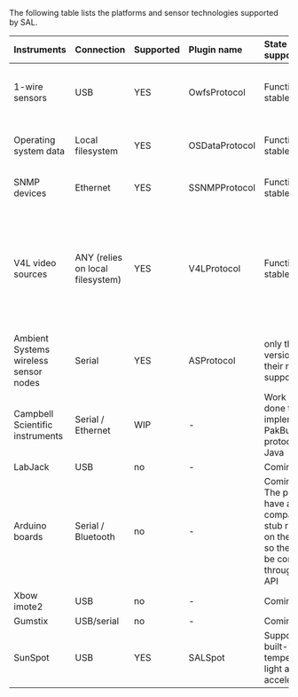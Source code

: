 The following table lists the platforms and sensor technologies supported by SAL.

| **Instruments** | **Connection** | **Supported** | **Plugin name** | **State of support** | **Sensor autodetection** | **Adapter autodetection** | **Missing features** |
|:----------------|:---------------|:--------------|:----------------|:---------------------|:-------------------------|:--------------------------|:---------------------|
| 1-wire sensors  |  USB           | YES           | OwfsProtocol    | Functional & stable  | YES                      | YES                       | Alerts and serial adapters are not supported |
| Operating system data | Local filesystem | YES           | OSDataProtocol  | Functional & stable  | YES                      | YES                       | reports data about the 1st CPU only |
| SNMP devices    | Ethernet       | YES           | SSNMPProtocol   | Functional & stable  | YES                      | no                        | Supports only GET PDUs |
| V4L video sources | ANY (relies on local filesystem) | YES           | V4LProtocol     | Functional & stable  | YES                      | YES                       | Bugs in the V4L layer makes V4L1 webcams hang when unplugged during capture |
| Ambient Systems wireless sensor nodes | Serial         | YES           | ASProtocol      | only the older versions of their nodes is supported | YES                      | no                        | -                    |
| Campbell Scientific instruments | Serial / Ethernet	| WIP           | -               | Work is being done to implement the PakBus? protocol in Java | - 	                      | -                         | -                    |
| LabJack         | USB            | no            | -               | Coming soon          | -                        | -                         | -                    |
| Arduino boards  | Serial / Bluetooth	| no            | -               | Coming soon. The plan is to have a SAL compatible stub running on the boards so they can be controlled through SAL's API | -                        | -                         | -                    |
| Xbow imote2     | USB            | no            | -               | Coming soon          | -                        | -                         | -                    |
| Gumstix         | USB/serial     | no            | -               | Coming soon          | -                        | -                         | -                    |
| SunSpot         | USB            | YES           | SALSpot         | Supports built-in temperature, light and accelerometer | YES                      |  YES                      | -                    |